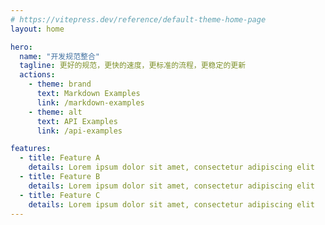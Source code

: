 ```yaml
---
# https://vitepress.dev/reference/default-theme-home-page
layout: home

hero:
  name: "开发规范整合"
  tagline: 更好的规范，更快的速度，更标准的流程，更稳定的更新
  actions:
    - theme: brand
      text: Markdown Examples
      link: /markdown-examples
    - theme: alt
      text: API Examples
      link: /api-examples

features:
  - title: Feature A
    details: Lorem ipsum dolor sit amet, consectetur adipiscing elit
  - title: Feature B
    details: Lorem ipsum dolor sit amet, consectetur adipiscing elit
  - title: Feature C
    details: Lorem ipsum dolor sit amet, consectetur adipiscing elit
---
```


